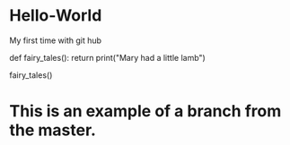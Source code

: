 # Hello-World
My first time with git hub

def fairy_tales():
  return print("Mary had a little lamb")
  
fairy_tales()

# This is an example of a branch from the master.
